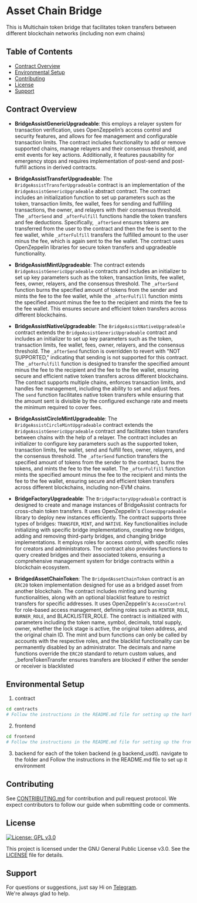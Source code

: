 # Asset Chain Bridge

This is Multichain token bridge that facilitates token transfers between different blockchain networks (including non evm chains)

## Table of Contents

- [Contract Overview](#contract-overview)
- [Environmental Setup](#environmental-setup)
- [Contributing](https://github.com/xendfinance/nodesale#contributing)
- [License](https://github.com/xendfinance/assetchain-bridge#license)
- [Support](https://github.com/xendfinance/assetchain-bridge#support)

## Contract Overview

- **BridgeAssistGenericUpgradeable**: this employs a relayer system for transaction verification, uses OpenZeppelin’s access control and security features, and allows for fee management and configurable transaction limits. The contract includes functionality to add or remove supported chains, manage relayers and their consensus threshold, and emit events for key actions. Additionally, it features pausability for emergency stops and requires implementation of post-send and post-fulfill actions in derived contracts.

- **BridgeAssistTransferUpgradeable**: The `BridgeAssistTransferUpgradeable` contract is an implementation of the `BridgeAssistGenericUpgradeable` abstract contract. The contract includes an initialization function to set up parameters such as the token, transaction limits, fee wallet, fees for sending and fulfilling transactions, the owner, and relayers with their consensus threshold. The `_afterSend` and `_afterFulfill` functions handle the token transfers and fee deductions. Specifically, `_afterSend` ensures tokens are transferred from the user to the contract and then the fee is sent to the fee wallet, while `_afterFulfill` transfers the fulfilled amount to the user minus the fee, which is again sent to the fee wallet. The contract uses OpenZeppelin libraries for secure token transfers and upgradeable functionality.

- **BridgeAssistMintUpgradeable**: The contract extends `BridgeAssistGenericUpgradeable` contracts and includes an initializer to set up key parameters such as the token, transaction limits, fee wallet, fees, owner, relayers, and the consensus threshold. The `_afterSend` function burns the specified amount of tokens from the sender and mints the fee to the fee wallet, while the `_afterFulfill` function mints the specified amount minus the fee to the recipient and mints the fee to the fee wallet. This ensures secure and efficient token transfers across different blockchains.

- **BridgeAssistNativeUpgradeable**: The `BridgeAssistNativeUpgradeable` contract extends the `BridgeAssistGenericUpgradeable` contract and includes an initializer to set up key parameters such as the token, transaction limits, fee wallet, fees, owner, relayers, and the consensus threshold. The `_afterSend` function is overridden to revert with "NOT SUPPORTED," indicating that sending is not supported for this contract. The `_afterFulfill` function is designed to transfer the specified amount minus the fee to the recipient and the fee to the fee wallet, ensuring secure and efficient native token transfers across different blockchains. The contract supports multiple chains, enforces transaction limits, and handles fee management, including the ability to set and adjust fees. The `send` function facilitates native token transfers while ensuring that the amount sent is divisible by the configured exchange rate and meets the minimum required to cover fees.

- **BridgeAssistCircleMintUpgradeable**: The `BridgeAssistCircleMintUpgradeable` contract extends the `BridgeAssistGenericUpgradeable` contract and facilitates token transfers between chains with the help of a relayer. The contract includes an initializer to configure key parameters such as the supported token, transaction limits, fee wallet, send and fulfill fees, owner, relayers, and the consensus threshold. The `_afterSend` function transfers the specified amount of tokens from the sender to the contract, burns the tokens, and mints the fee to the fee wallet. The `_afterFulfill` function mints the specified amount minus the fee to the recipient and mints the fee to the fee wallet, ensuring secure and efficient token transfers across different blockchains, including non-EVM chains.

- **BridgeFactoryUpgradeable**: The `BridgeFactoryUpgradeable` contract is designed to create and manage instances of BridgeAssist contracts for cross-chain token transfers. It uses OpenZeppelin's `ClonesUpgradeable` library to deploy new instances efficiently. The contract supports three types of bridges: `TRANSFER`, `MINT`, and `NATIVE`. Key functionalities include initializing with specific bridge implementations, creating new bridges, adding and removing third-party bridges, and changing bridge implementations. It employs roles for access control, with specific roles for creators and administrators. The contract also provides functions to query created bridges and their associated tokens, ensuring a comprehensive management system for bridge contracts within a blockchain ecosystem.

- **BridgedAssetChainToken**: The `BridgedAssetChainToken` contract is an `ERC20` token implementation designed for use as a bridged asset from another blockchain. The contract includes minting and burning functionalities, along with an optional blacklist feature to restrict transfers for specific addresses. It uses OpenZeppelin's `AccessControl` for role-based access management, defining roles such as `MINTER_ROLE`, `BURNER_ROLE`, and BLACKLISTER_ROLE. The contract is initialized with parameters including the token name, symbol, decimals, total supply, owner, whether the lock stage is active, the original token address, and the original chain ID. The mint and burn functions can only be called by accounts with the respective roles, and the blacklist functionality can be permanently disabled by an administrator. The decimals and name functions override the `ERC20` standard to return custom values, and _beforeTokenTransfer ensures transfers are blocked if either the sender or receiver is blacklisted

## Environmental Setup
1. contract

```bash
cd contracts
# Follow the instructions in the README.md file for setting up the harhat environment
```

2. frontend

```bash
cd frontend
# Follow the instructions in the README.md file for setting up the frontend
```

3. backend
for each of the token backend (e.g backend_usdt). navigate to the folder and Follow the instructions in the README.md file to set up it environment

## Contributing

See [CONTRIBUTING.md](https://github.com/xendfinance/assetchain-bridge/CONTRIBUTING.md) for contribution and pull request protocol. We expect contributors to follow our guide when submitting code or comments.

## License

[![License: GPL v3.0](https://img.shields.io/badge/License-GPL%20v3-blue.svg)](https://www.gnu.org/licenses/gpl-3.0)

This project is licensed under the GNU General Public License v3.0. See the [LICENSE](LICENSE) file for details.

## Support

For questions or suggestions, just say Hi on [Telegram](https://t.me/xendfinancedevs).<br/>
We're always glad to help.
